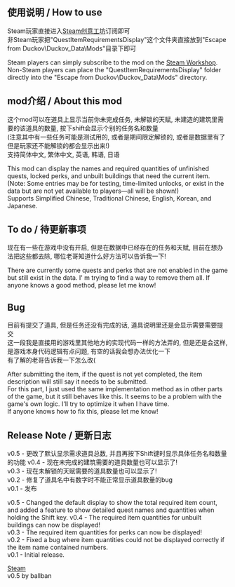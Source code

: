 ## 使用说明 / How to use
Steam玩家直接进入[Steam创意工坊](https://steamcommunity.com/sharedfiles/filedetails/?id=3591517959)订阅即可  
非Steam玩家把"QuestItemRequirementsDisplay"这个文件夹直接放到"Escape from Duckov\Duckov_Data\Mods\"目录下即可  

Steam players can simply subscribe to the mod on the [Steam Workshop](https://steamcommunity.com/sharedfiles/filedetails/?id=3591517959).  
Non-Steam players can place the "QuestItemRequirementsDisplay" folder directly into the "Escape from Duckov\Duckov_Data\Mods" directory.  


## mod介绍 / About this mod
这个mod可以在道具上显示当前你未完成任务, 未解锁的天赋, 未建造的建筑里需要的该道具的数量, 按下shift会显示个别的任务名和数量  
(注意其中有一些任务可能是测试用的, 或者是期间限定解锁的, 或者是数据里有了但是玩家还不能解锁的都会显示出来!)  
支持简体中文, 繁体中文, 英语, 韩语, 日语  

This mod can display the names and required quantities of unfinished quests, locked perks, and unbuilt buildings that need the current item.  
(Note: Some entries may be for testing, time-limited unlocks, or exist in the data but are not yet available to players—all will be shown!)  
Supports Simplified Chinese, Traditional Chinese, English, Korean, and Japanese.  


## To do / 待更新事项
现在有一些在游戏中没有开启, 但是在数据中已经存在的任务和天赋, 目前在想办法把这些都去除, 哪位老哥知道什么好方法可以告诉我一下!  

There are currently some quests and perks that are not enabled in the game but still exist in the data.
I' m trying to find a way to remove them all. If anyone knows a good method, please let me know!  


## Bug
目前有提交了道具, 但是任务还没有完成的话, 道具说明里还是会显示需要需要提交  
这一段我是直接用的游戏里其他地方的实现代码一样的方法弄的, 但是还是会这样, 是游戏本身代码逻辑有点问题, 有空的话我会想办法优化一下  
有了解的老哥告诉我一下怎么改(  

After submitting the item, if the quest is not yet completed, the item description will still say it needs to be submitted.  
For this part, I just used the same implementation method as in other parts of the game, but it still behaves like this. It seems to be a problem with the game's own logic. I'll try to optimize it when I have time.  
If anyone knows how to fix this, please let me know!  


## Release Note / 更新日志
v0.5 - 更改了默认显示需求道具总数, 并且再按下Shift键时显示具体任务名和数量的功能
v0.4 - 现在未完成的建筑需要的道具数量也可以显示了!  
v0.3 - 现在未解锁的天赋需要的道具数量也可以显示了!  
v0.2 - 修复了道具名中有数字时不能正常显示道具数量的bug  
v0.1 - 发布  

v0.5 - Changed the default display to show the total required item count, and added a feature to show detailed quest names and quantities when holding the Shift key.
v0.4 - The required item quantities for unbuilt buildings can now be displayed!  
v0.3 - The required item quantities for perks can now be displayed!  
v0.2 - Fixed a bug where item quantities could not be displayed correctly if the item name contained numbers.  
v0.1 - Initial release.  


[Steam](https://steamcommunity.com/sharedfiles/filedetails/?id=3591517959)  
v0.5 by ballban